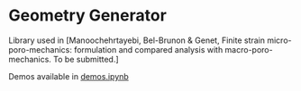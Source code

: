 # Geometry Generator

Library used in [Manoochehrtayebi, Bel-Brunon & Genet, Finite strain micro-poro-mechanics: formulation and compared analysis with macro-poro-mechanics. To be submitted.]

Demos available in [demos.ipynb](demos/demos.ipynb)
